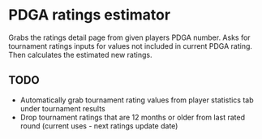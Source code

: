 # PDGA ratings estimator

Grabs the ratings detail page from given players PDGA number. Asks for tournament ratings inputs for values not included in current
PDGA rating. Then calculates the estimated new ratings.

## TODO

- Automatically grab tournament rating values from player statistics tab under tournament results
- Drop tournament ratings that are 12 months or older from last rated round (current uses - next ratings update date)
